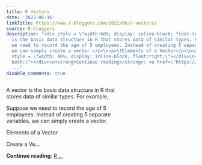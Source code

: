```yaml
---
title: R Vectors
date: '2022-06-16'
linkTitle: https://www.r-bloggers.com/2022/06/r-vectors/
source: R-bloggers
description: "<div style = \"width:60%; display: inline-block; float:left; \"> A vector
  is the basic data structure in R that stores data of similar types. For example,</p>\n<p>Suppose
  we need to record the age of 5 employees. Instead of creating 5 separate variables,
  we can simply create a vector.</p>\n<p>\tElements of a Vector</p>\n<p>Create a Ve...</p></div>\n<div
  style = \"width: 40%; display: inline-block; float:right;\"></div>\n<div style=\"clear:
  both;\"></div>\n<strong>Continue reading</strong>: <a href=\"https://www.r-bloggers.com/2022/06/r-vectors/\">R
  ..."
disable_comments: true
---
```

<div style = "width:60%; display: inline-block; float:left; "> A vector is the basic data structure in R that stores data of similar types. For example,</p>
<p>Suppose we need to record the age of 5 employees. Instead of creating 5 separate variables, we can simply create a vector.</p>
<p>	Elements of a Vector</p>
<p>Create a Ve...</p></div>
<div style = "width: 40%; display: inline-block; float:right;"></div>
<div style="clear: both;"></div>
<strong>Continue reading</strong>: <a href="https://www.r-bloggers.com/2022/06/r-vectors/">R ...